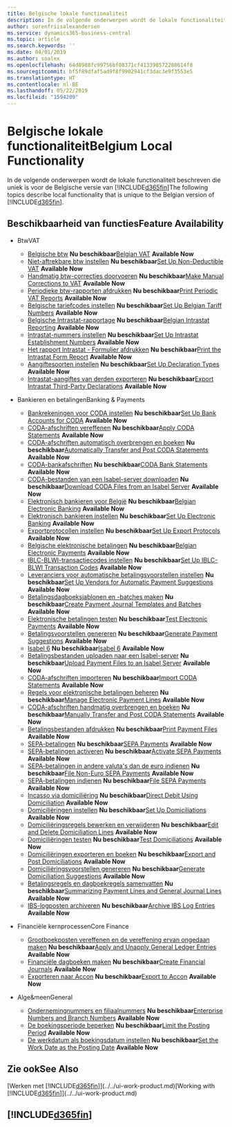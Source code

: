 ```yaml
---
title: Belgische lokale functionaliteit
description: In de volgende onderwerpen wordt de lokale functionaliteit in de Belgische versie van Business Central beschreven.
author: sorenfriisalexandersen
ms.service: dynamics365-business-central
ms.topic: article
ms.search.keywords: ''
ms.date: 04/01/2019
ms.author: soalex
ms.openlocfilehash: 64d8988fc99756bf08371cf413398572288614f8
ms.sourcegitcommit: bf5f89dfaf5ad9f8f9902941cf3dac3e9f3553e5
ms.translationtype: HT
ms.contentlocale: nl-BE
ms.lasthandoff: 05/22/2019
ms.locfileid: "1594209"
---
```

# <a name="belgium-local-functionality"></a><span data-ttu-id="a51e7-103">Belgische lokale functionaliteit</span><span class="sxs-lookup"><span data-stu-id="a51e7-103">Belgium Local Functionality</span></span>
<span data-ttu-id="a51e7-104">In de volgende onderwerpen wordt de lokale functionaliteit beschreven die uniek is voor de Belgische versie van [!INCLUDE[d365fin](../../includes/d365fin_md.md)]</span><span class="sxs-lookup"><span data-stu-id="a51e7-104">The following topics describe local functionality that is unique to the Belgian version of [!INCLUDE[d365fin](../../includes/d365fin_md.md)].</span></span>  

## <a name="feature-availability"></a><span data-ttu-id="a51e7-105">Beschikbaarheid van functies</span><span class="sxs-lookup"><span data-stu-id="a51e7-105">Feature Availability</span></span>

* <span data-ttu-id="a51e7-106">Btw</span><span class="sxs-lookup"><span data-stu-id="a51e7-106">VAT</span></span>
    * <span data-ttu-id="a51e7-107">[Belgische btw](belgian-vat.md) **Nu beschikbaar**</span><span class="sxs-lookup"><span data-stu-id="a51e7-107">[Belgian VAT](belgian-vat.md) **Available Now**</span></span>
    * <span data-ttu-id="a51e7-108">[Niet-aftrekbare btw instellen](how-to-set-up-non-deductible-vat.md) **Nu beschikbaar**</span><span class="sxs-lookup"><span data-stu-id="a51e7-108">[Set Up Non-Deductible VAT](how-to-set-up-non-deductible-vat.md) **Available Now**</span></span>
    * <span data-ttu-id="a51e7-109">[Handmatig btw-correcties doorvoeren](how-to-make-manual-corrections-to-vat.md) **Nu beschikbaar**</span><span class="sxs-lookup"><span data-stu-id="a51e7-109">[Make Manual Corrections to VAT](how-to-make-manual-corrections-to-vat.md) **Available Now**</span></span>
    * <span data-ttu-id="a51e7-110">[Periodieke btw-rapporten afdrukken](how-to-print-periodic-vat-reports.md) **Nu beschikbaar**</span><span class="sxs-lookup"><span data-stu-id="a51e7-110">[Print Periodic VAT Reports](how-to-print-periodic-vat-reports.md) **Available Now**</span></span>
    * <span data-ttu-id="a51e7-111">[Belgische tariefcodes instellen](how-to-set-up-belgian-tariff-numbers.md) **Nu beschikbaar**</span><span class="sxs-lookup"><span data-stu-id="a51e7-111">[Set Up Belgian Tariff Numbers](how-to-set-up-belgian-tariff-numbers.md) **Available Now**</span></span>
    * <span data-ttu-id="a51e7-112">[Belgische Intrastat-rapportage](belgian-intrastat-reporting.md) **Nu beschikbaar**</span><span class="sxs-lookup"><span data-stu-id="a51e7-112">[Belgian Intrastat Reporting](belgian-intrastat-reporting.md) **Available Now**</span></span>
    * <span data-ttu-id="a51e7-113">[Intrastat-nummers instellen](how-to-set-up-intrastat-establishment-numbers.md) **Nu beschikbaar**</span><span class="sxs-lookup"><span data-stu-id="a51e7-113">[Set Up Intrastat Establishment Numbers](how-to-set-up-intrastat-establishment-numbers.md) **Available Now**</span></span>    
    * <span data-ttu-id="a51e7-114">[Het rapport Intrastat - Formulier afdrukken](how-to-print-the-intrastat-form-report.md) **Nu beschikbaar**</span><span class="sxs-lookup"><span data-stu-id="a51e7-114">[Print the Intrastat Form Report](how-to-print-the-intrastat-form-report.md) **Available Now**</span></span>
    * <span data-ttu-id="a51e7-115">[Aangiftesoorten instellen](how-to-set-up-declaration-types.md) **Nu beschikbaar**</span><span class="sxs-lookup"><span data-stu-id="a51e7-115">[Set Up Declaration Types](how-to-set-up-declaration-types.md) **Available Now**</span></span>
    * <span data-ttu-id="a51e7-116">[Intrastat-aangiftes van derden exporteren](how-to-export-intrastat-third-party-declararations.md) **Nu beschikbaar**</span><span class="sxs-lookup"><span data-stu-id="a51e7-116">[Export Intrastat Third-Party Declarations](how-to-export-intrastat-third-party-declararations.md) **Available Now**</span></span>

* <span data-ttu-id="a51e7-117">Bankieren en betalingen</span><span class="sxs-lookup"><span data-stu-id="a51e7-117">Banking & Payments</span></span>
    * <span data-ttu-id="a51e7-118">[Bankrekeningen voor CODA instellen](how-to-set-up-bank-accounts-for-coda.md) **Nu beschikbaar**</span><span class="sxs-lookup"><span data-stu-id="a51e7-118">[Set Up Bank Accounts for CODA](how-to-set-up-bank-accounts-for-coda.md) **Available Now**</span></span>
    * <span data-ttu-id="a51e7-119">[CODA-afschriften vereffenen](how-to-apply-coda-statements.md) **Nu beschikbaar**</span><span class="sxs-lookup"><span data-stu-id="a51e7-119">[Apply CODA Statements](how-to-apply-coda-statements.md) **Available Now**</span></span>
    * <span data-ttu-id="a51e7-120">[CODA-afschriften automatisch overbrengen en boeken](how-to-automatically-transfer-and-post-coda-statements.md) **Nu beschikbaar**</span><span class="sxs-lookup"><span data-stu-id="a51e7-120">[Automatically Transfer and Post CODA Statements](how-to-automatically-transfer-and-post-coda-statements.md) **Available Now**</span></span>
    * <span data-ttu-id="a51e7-121">[CODA-bankafschriften](coda-bank-statements.md) **Nu beschikbaar**</span><span class="sxs-lookup"><span data-stu-id="a51e7-121">[CODA Bank Statements](coda-bank-statements.md) **Available Now**</span></span>
    * <span data-ttu-id="a51e7-122">[CODA-bestanden van een Isabel-server downloaden](how-to-download-coda-files-from-an-isabel-server.md) **Nu beschikbaar**</span><span class="sxs-lookup"><span data-stu-id="a51e7-122">[Download CODA Files from an Isabel Server](how-to-download-coda-files-from-an-isabel-server.md) **Available Now**</span></span>
    * <span data-ttu-id="a51e7-123">[Elektronisch bankieren voor België](belgian-electronic-banking.md) **Nu beschikbaar**</span><span class="sxs-lookup"><span data-stu-id="a51e7-123">[Belgian Electronic Banking](belgian-electronic-banking.md) **Available Now**</span></span>
    * <span data-ttu-id="a51e7-124">[Elektronisch bankieren instellen](how-to-set-up-electronic-banking.md) **Nu beschikbaar**</span><span class="sxs-lookup"><span data-stu-id="a51e7-124">[Set Up Electronic Banking](how-to-set-up-electronic-banking.md) **Available Now**</span></span>
    * <span data-ttu-id="a51e7-125">[Exportprotocollen instellen](how-to-set-up-export-protocols.md) **Nu beschikbaar**</span><span class="sxs-lookup"><span data-stu-id="a51e7-125">[Set Up Export Protocols](how-to-set-up-export-protocols.md) **Available Now**</span></span>
    * <span data-ttu-id="a51e7-126">[Belgische elektronische betalingen](belgian-electronic-payments.md) **Nu beschikbaar**</span><span class="sxs-lookup"><span data-stu-id="a51e7-126">[Belgian Electronic Payments](belgian-electronic-payments.md) **Available Now**</span></span>
    * <span data-ttu-id="a51e7-127">[IBLC-BLWI-transactiecodes instellen](how-to-set-up-iblc-blwi-transaction-codes.md) **Nu beschikbaar**</span><span class="sxs-lookup"><span data-stu-id="a51e7-127">[Set Up IBLC-BLWI Transaction Codes](how-to-set-up-iblc-blwi-transaction-codes.md) **Available Now**</span></span>
    * <span data-ttu-id="a51e7-128">[Leveranciers voor automatische betalingsvoorstellen instellen](how-to-set-up-vendors-for-automatic-payment-suggestions.md) **Nu beschikbaar**</span><span class="sxs-lookup"><span data-stu-id="a51e7-128">[Set Up Vendors for Automatic Payment Suggestions](how-to-set-up-vendors-for-automatic-payment-suggestions.md) **Available Now**</span></span>
    * <span data-ttu-id="a51e7-129">[Betalingsdagboeksjablonen en -batches maken](how-to-create-payment-journal-templates-and-batches.md) **Nu beschikbaar**</span><span class="sxs-lookup"><span data-stu-id="a51e7-129">[Create Payment Journal Templates and Batches](how-to-create-payment-journal-templates-and-batches.md) **Available Now**</span></span>
    * <span data-ttu-id="a51e7-130">[Elektronische betalingen testen](how-to-test-electronic-payments.md) **Nu beschikbaar**</span><span class="sxs-lookup"><span data-stu-id="a51e7-130">[Test Electronic Payments](how-to-test-electronic-payments.md) **Available Now**</span></span>
    * <span data-ttu-id="a51e7-131">[Betalingsvoorstellen genereren](how-to-generate-payment-suggestions.md) **Nu beschikbaar**</span><span class="sxs-lookup"><span data-stu-id="a51e7-131">[Generate Payment Suggestions](how-to-generate-payment-suggestions.md) **Available Now**</span></span>
    * <span data-ttu-id="a51e7-132">[Isabel 6](isabel-6.md) **Nu beschikbaar**</span><span class="sxs-lookup"><span data-stu-id="a51e7-132">[Isabel 6](isabel-6.md) **Available Now**</span></span>
    * <span data-ttu-id="a51e7-133">[Betalingsbestanden uploaden naar een Isabel-server](how-to-upload-payment-files-to-an-isabel-server.md) **Nu beschikbaar**</span><span class="sxs-lookup"><span data-stu-id="a51e7-133">[Upload Payment Files to an Isabel Server](how-to-upload-payment-files-to-an-isabel-server.md) **Available Now**</span></span>
    * <span data-ttu-id="a51e7-134">[CODA-afschriften importeren](how-to-import-coda-statements.md) **Nu beschikbaar**</span><span class="sxs-lookup"><span data-stu-id="a51e7-134">[Import CODA Statements](how-to-import-coda-statements.md) **Available Now**</span></span>
    * <span data-ttu-id="a51e7-135">[Regels voor elektronische betalingen beheren](how-to-manage-electronic-payment-lines.md) **Nu beschikbaar**</span><span class="sxs-lookup"><span data-stu-id="a51e7-135">[Manage Electronic Payment Lines](how-to-manage-electronic-payment-lines.md) **Available Now**</span></span>
    * <span data-ttu-id="a51e7-136">[CODA-afschriften handmatig overbrengen en boeken](how-to-manually-transfer-and-post-coda-statements.md) **Nu beschikbaar**</span><span class="sxs-lookup"><span data-stu-id="a51e7-136">[Manually Transfer and Post CODA Statements](how-to-manually-transfer-and-post-coda-statements.md) **Available Now**</span></span>
    * <span data-ttu-id="a51e7-137">[Betalingsbestanden afdrukken](how-to-print-payment-files.md) **Nu beschikbaar**</span><span class="sxs-lookup"><span data-stu-id="a51e7-137">[Print Payment Files](how-to-print-payment-files.md) **Available Now**</span></span>
    * <span data-ttu-id="a51e7-138">[SEPA-betalingen](sepa-payments.md) **Nu beschikbaar**</span><span class="sxs-lookup"><span data-stu-id="a51e7-138">[SEPA Payments](sepa-payments.md) **Available Now**</span></span>
    * <span data-ttu-id="a51e7-139">[SEPA-betalingen activeren](how-to-activate-sepa-payments.md) **Nu beschikbaar**</span><span class="sxs-lookup"><span data-stu-id="a51e7-139">[Activate SEPA Payments](how-to-activate-sepa-payments.md) **Available Now**</span></span>
    * <span data-ttu-id="a51e7-140">[SEPA-betalingen in andere valuta's dan de euro indienen](how-to-file-non-euro-sepa-payments.md) **Nu beschikbaar**</span><span class="sxs-lookup"><span data-stu-id="a51e7-140">[File Non-Euro SEPA Payments](how-to-file-non-euro-sepa-payments.md) **Available Now**</span></span>
    * <span data-ttu-id="a51e7-141">[SEPA-betalingen indienen](how-to-file-sepa-payments.md) **Nu beschikbaar**</span><span class="sxs-lookup"><span data-stu-id="a51e7-141">[File SEPA Payments](how-to-file-sepa-payments.md) **Available Now**</span></span>
    * <span data-ttu-id="a51e7-142">[Incasso via domiciliëring](direct-debit-using-domiciliation.md) **Nu beschikbaar**</span><span class="sxs-lookup"><span data-stu-id="a51e7-142">[Direct Debit Using Domiciliation](direct-debit-using-domiciliation.md) **Available Now**</span></span>
    * <span data-ttu-id="a51e7-143">[Domiciliëringen instellen](how-to-set-up-domiciliations.md) **Nu beschikbaar**</span><span class="sxs-lookup"><span data-stu-id="a51e7-143">[Set Up Domiciliations](how-to-set-up-domiciliations.md) **Available Now**</span></span>
    * <span data-ttu-id="a51e7-144">[Domiciliëringsregels bewerken en verwijderen](how-to-edit-and-delete-domiciliation-lines.md) **Nu beschikbaar**</span><span class="sxs-lookup"><span data-stu-id="a51e7-144">[Edit and Delete Domiciliation Lines](how-to-edit-and-delete-domiciliation-lines.md) **Available Now**</span></span>
    * <span data-ttu-id="a51e7-145">[Domiciliëringen testen](how-to-test-domiciliations.md) **Nu beschikbaar**</span><span class="sxs-lookup"><span data-stu-id="a51e7-145">[Test Domiciliations](how-to-test-domiciliations.md) **Available Now**</span></span>
    * <span data-ttu-id="a51e7-146">[Domiciliëringen exporteren en boeken](how-to-export-and-post-domiciliations.md) **Nu beschikbaar**</span><span class="sxs-lookup"><span data-stu-id="a51e7-146">[Export and Post Domiciliations](how-to-export-and-post-domiciliations.md) **Available Now**</span></span>
    * <span data-ttu-id="a51e7-147">[Domiciliëringsvoorstellen genereren](how-to-generate-domiciliation-suggestions.md) **Nu beschikbaar**</span><span class="sxs-lookup"><span data-stu-id="a51e7-147">[Generate Domiciliation Suggestions](how-to-generate-domiciliation-suggestions.md) **Available Now**</span></span>
    * <span data-ttu-id="a51e7-148">[Betalingsregels en dagboekregels samenvatten](summarizing-payment-lines-and-general-journal-lines.md) **Nu beschikbaar**</span><span class="sxs-lookup"><span data-stu-id="a51e7-148">[Summarizing Payment Lines and General Journal Lines](summarizing-payment-lines-and-general-journal-lines.md) **Available Now**</span></span>
    * <span data-ttu-id="a51e7-149">[IBS-logposten archiveren](how-to-archive-ibs-log-entries.md) **Nu beschikbaar**</span><span class="sxs-lookup"><span data-stu-id="a51e7-149">[Archive IBS Log Entries](how-to-archive-ibs-log-entries.md) **Available Now**</span></span>

* <span data-ttu-id="a51e7-150">Financiële kernprocessen</span><span class="sxs-lookup"><span data-stu-id="a51e7-150">Core Finance</span></span>
    * <span data-ttu-id="a51e7-151">[Grootboekposten vereffenen en de vereffening ervan ongedaan maken](how-to-apply-and-unapply-general-ledger-entries.md) **Nu beschikbaar**</span><span class="sxs-lookup"><span data-stu-id="a51e7-151">[Apply and Unapply General Ledger Entries](how-to-apply-and-unapply-general-ledger-entries.md) **Available Now**</span></span>
    * <span data-ttu-id="a51e7-152">[Financiële dagboeken maken](how-to-create-financial-journals.md) **Nu beschikbaar**</span><span class="sxs-lookup"><span data-stu-id="a51e7-152">[Create Financial Journals](how-to-create-financial-journals.md) **Available Now**</span></span>
    * <span data-ttu-id="a51e7-153">[Exporteren naar Accon](how-to-export-to-accon.md) **Nu beschikbaar**</span><span class="sxs-lookup"><span data-stu-id="a51e7-153">[Export to Accon](how-to-export-to-accon.md) **Available Now**</span></span>

* <span data-ttu-id="a51e7-154">Alge&meen</span><span class="sxs-lookup"><span data-stu-id="a51e7-154">General</span></span>
    * <span data-ttu-id="a51e7-155">[Ondernemingnummers en filiaalnummers](enterprise-numbers-and-branch-numbers.md) **Nu beschikbaar**</span><span class="sxs-lookup"><span data-stu-id="a51e7-155">[Enterprise Numbers and Branch Numbers](enterprise-numbers-and-branch-numbers.md) **Available Now**</span></span>
    * <span data-ttu-id="a51e7-156">[De boekingsperiode beperken](how-to-limit-the-posting-period.md) **Nu beschikbaar**</span><span class="sxs-lookup"><span data-stu-id="a51e7-156">[Limit the Posting Period](how-to-limit-the-posting-period.md) **Available Now**</span></span>
    * <span data-ttu-id="a51e7-157">[De werkdatum als boekingsdatum instellen](how-to-set-the-work-date-as-the-posting-date.md) **Nu beschikbaar**</span><span class="sxs-lookup"><span data-stu-id="a51e7-157">[Set the Work Date as the Posting Date](how-to-set-the-work-date-as-the-posting-date.md) **Available Now**</span></span>

## <a name="see-also"></a><span data-ttu-id="a51e7-158">Zie ook</span><span class="sxs-lookup"><span data-stu-id="a51e7-158">See Also</span></span>
<span data-ttu-id="a51e7-159">[Werken met [!INCLUDE[d365fin](../../includes/d365fin_md.md)]](../../ui-work-product.md)</span><span class="sxs-lookup"><span data-stu-id="a51e7-159">[Working with [!INCLUDE[d365fin](../../includes/d365fin_md.md)]](../../ui-work-product.md)</span></span>

## [!INCLUDE[d365fin](../../includes/free_trial_md.md)]  
